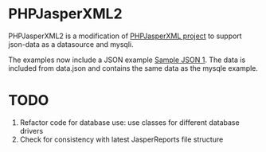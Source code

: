 # PHPJasperXML2
PHPJasperXML2 is a modification of [PHPJasperXML project](https://github.com/BBFMedia/PHPJasperXML) to support json-data as a datasource and mysqli.

The examples now include a JSON example [Sample JSON 1](examples/sample_json_1.php). The data is included from data.json and contains the same data as the mysqle example.

# TODO
1. Refactor code for database use: use classes for different database drivers
2. Check for consistency with latest JasperReports file structure